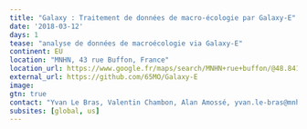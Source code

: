 ```yaml
---
title: "Galaxy : Traitement de données de macro-écologie par Galaxy-E"
date: '2018-03-12'
days: 1
tease: "analyse de données de macroécologie via Galaxy-E"
continent: EU
location: "MNHN, 43 rue Buffon, France"
location_url: https://www.google.fr/maps/search/MNHN+rue+buffon/@48.8419228,2.3586408,135m/data=!3m1!1e3
external_url: https://github.com/65MO/Galaxy-E
image: 
gtn: true
contact: "Yvan Le Bras, Valentin Chambon, Alan Amossé, yvan.le-bras@mnhn.fr"
subsites: [global, us]
---
```


